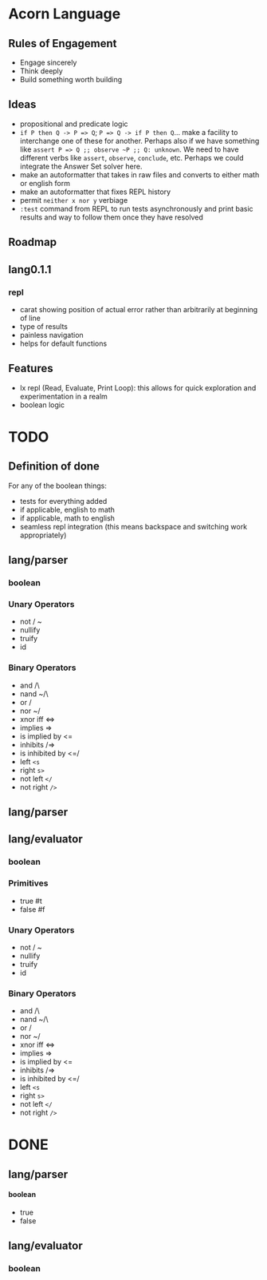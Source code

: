 # Acorn Language

## Rules of Engagement

- Engage sincerely
- Think deeply
- Build something worth building

## Ideas

- propositional and predicate logic
- `if P then Q -> P => Q`; `P => Q -> if P then Q`... make a facility to interchange one of these for another. Perhaps also if we have something like `assert P => Q ;; observe ~P ;; Q: unknown`. We need to have different verbs like `assert`, `observe`, `conclude`, etc. Perhaps we could integrate the Answer Set solver here.
- make an autoformatter that takes in raw files and converts to either math or english form
- make an autoformatter that fixes REPL history
- permit `neither x nor y` verbiage
- `:test` command from REPL to run tests asynchronously and print basic results and way to follow them once they have resolved

## Roadmap

## lang0.1.1

### repl

- carat showing position of actual error rather than arbitrarily at beginning of line
- type of results
- painless navigation
- helps for default functions

## Features

- lx repl (Read, Evaluate, Print Loop): this allows for quick exploration and experimentation in a realm
- boolean logic

# TODO

## Definition of done
For any of the boolean things:
- tests for everything added
- if applicable, english to math
- if applicable, math to english
- seamless repl integration (this means backspace and switching work appropriately)

## lang/parser

### boolean
### Unary Operators
- not / ~
- nullify
- truify
- id
### Binary Operators
- and /\
- nand ~/\
- or \/
- nor ~\/
- xnor iff <=>
- implies =>
- is implied by <=
- inhibits /=>
- is inhibited by <=/
- left `<s`
- right `s>` 
- not left `</`
- not right `/>`

## lang/parser

## lang/evaluator

### boolean
### Primitives
- true #t
- false #f
### Unary Operators
- not / ~
- nullify
- truify
- id
### Binary Operators
- and /\
- nand ~/\
- or \/
- nor ~\/
- xnor iff <=>
- implies =>
- is implied by <=
- inhibits /=>
- is inhibited by <=/
- left `<s`
- right `s>` 
- not left `</`
- not right `/>`

# DONE

## lang/parser

#### boolean

- true
- false

## lang/evaluator

### boolean
